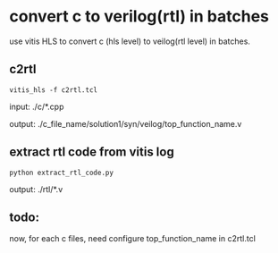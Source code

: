 # convert c to verilog(rtl) in batches

use vitis HLS to convert c (hls level) to veilog(rtl level) in batches.

## c2rtl

```shell
vitis_hls -f c2rtl.tcl
```

input: ./c/*.cpp

output: ./c_file_name/solution1/syn/veilog/top_function_name.v

## extract rtl code from vitis log

```shell
python extract_rtl_code.py
```

output: ./rtl/*.v

## todo: 

now, for each c files, need configure top_function_name in c2rtl.tcl

